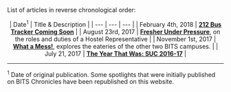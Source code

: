 <!-- TITLE: General News-->
<!-- SUBTITLE: News updates on what's happening on campus, as well as in the world outside. -->

List of articles in reverse chronological order:

<center>

| Date<sup>1</sup> | Title & Description |
| --- | --- | --- |
| February 4th, 2018 | **[212 Bus Tracker Coming Soon](/news/general/212-tracker-soon)** |
| August 23rd, 2017 | **[Fresher Under Pressure](/news/general/2017-hrep-elections)**, on the roles and duties of a Hostel Representative |
| November 1st, 2017 | **[What a Mess!](/news/general/mess-other-campuses)**, explores the eateries of the other two BITS campuses. | 
| July 21, 2017  | **[The Year That Was: SUC 2016-17](/news/general/suc-2016-17)** |


</center>

-----

<sup>1</sup> Date of original publication. Some spotlights that were initially published on BITS Chronicles have been republished on this website.  